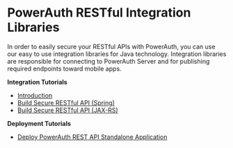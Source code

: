 # PowerAuth RESTful Integration Libraries

In order to easily secure your RESTful APIs with PowerAuth, you can use our easy to use integration libraries for Java technology. Integration libraries are responsible for connecting to PowerAuth Server and for publishing required endpoints toward mobile apps.

**Integration Tutorials**

- [Introduction](./Introduction.md)
- [Build Secure RESTful API (Spring)](./RESTful-API-for-Spring.md)
- [Build Secure RESTful API (JAX-RS)](./RESTful-API-for-JavaEE.md)

**Deployment Tutorials**

- [Deploy PowerAuth REST API Standalone Application](./Deploying-PowerAuth-Standard-RESTful-API.md)
